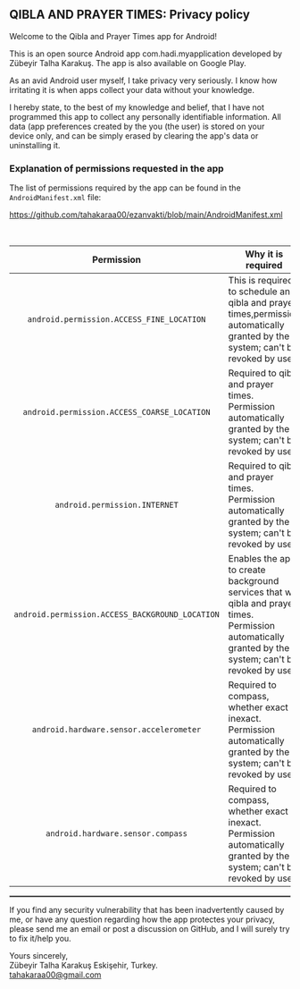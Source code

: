 ## QIBLA AND PRAYER TIMES: Privacy policy

Welcome to the Qibla and Prayer Times app for Android!

This is an open source Android app com.hadi.myapplication developed by Zübeyir Talha Karakuş. The app is also available on Google Play.

As an avid Android user myself, I take privacy very seriously.
I know how irritating it is when apps collect your data without your knowledge.

I hereby state, to the best of my knowledge and belief, that I have not programmed this app to collect any personally identifiable information. All data (app preferences created by the you (the user) is stored on your device only, and can be simply erased by clearing the app's data or uninstalling it.

### Explanation of permissions requested in the app

The list of permissions required by the app can be found in the `AndroidManifest.xml` file:

https://github.com/tahakaraa00/ezanvakti/blob/main/AndroidManifest.xml

<br/>

| Permission | Why it is required |
| :---: | --- |
| `android.permission.ACCESS_FINE_LOCATION` | This is required to schedule an qibla and prayer times,permission automatically granted by the system; can't be revoked by user.  |
| `android.permission.ACCESS_COARSE_LOCATION` | Required to qibla and prayer times. Permission automatically granted by the system; can't be revoked by user. |
| `android.permission.INTERNET`  | Required to qibla and prayer times. Permission automatically granted by the system; can't be revoked by user. |
| `android.permission.ACCESS_BACKGROUND_LOCATION` | Enables the app to create background services that will qibla and prayer times. Permission automatically granted by the system; can't be revoked by user. |
| `android.hardware.sensor.accelerometer` | Required to compass, whether exact or inexact. Permission automatically granted by the system; can't be revoked by user. |
| `android.hardware.sensor.compass` |  Required to compass, whether exact or inexact. Permission automatically granted by the system; can't be revoked by user.  |


 <hr style="border:1px solid gray">

If you find any security vulnerability that has been inadvertently caused by me, or have any question regarding how the app protectes your privacy, please send me an email or post a discussion on GitHub, and I will surely try to fix it/help you.

Yours sincerely,  
Zübeyir Talha Karakuş 
Eskişehir, Turkey.  
tahakaraa00@gmail.com
